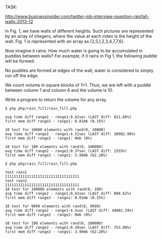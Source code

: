 TASK:

http://www.businessinsider.com/twitter-job-interview-question-rainfall-walls-2013-12

In Fig. 1, we have walls of different heights. Such pictures are represented by an array of integers, where the value at each index is the height of the wall. Fig. 1 is represented with an array as [2,5,1,2,3,4,7,7,6].

Now imagine it rains. How much water is going to be accumulated in puddles between walls? For example, if it rains in Fig 1, the following puddle will be formed:

No puddles are formed at edges of the wall, water is considered to simply run off the edge.

We count volume in square blocks of 1×1. Thus, we are left with a puddle between column 1 and column 6 and the volume is 10.

Write a program to return the volume for any array.


```
$ php php/rain_fill/rain_fill.php

avg time diff range2 - range1:0.42sec (LAST diff: 811.66%)
first mem diff range2 - range1: 0.01mb (0.15%)

10 test for 10000 elements with rand(0, 10000)
avg time diff range2 - range1:4.31sec (LAST diff: 38982.99%)
first mem diff range2 - range1: 0mb (0%)

10 test for 100 elements with rand(0, 100000)
avg time diff range2 - range1:0.37sec (LAST diff: 2555%)
first mem diff range2 - range1: 3.99mb (62.28%)

```


```
$ php php/rain_fill/rain_fill.php

test rain1
1111111111111111111111111111111111
test rain2
1111111111111111111111111111111111
10 test for 100000 elements with rand(0, 100)
avg time diff range2 - range1:0.42sec (LAST diff: 808.62%)
first mem diff range2 - range1: 0.01mb (0.15%)

10 test for 9999 elements with rand(0, 9999)
avg time diff range2 - range1:4.3sec (LAST diff: 44802.29%)
first mem diff range2 - range1: 0mb (0%)

10 test for 100 elements with rand(0, 100000)
avg time diff range2 - range1:0.39sec (LAST diff: 753.89%)
first mem diff range2 - range1: 3.99mb (62.28%)

```